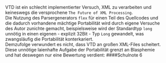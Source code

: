 VTD ist ein schlecht implementierter Versuch, XML zu verarbeiten und keineswegs die versprochene `The Future of XML Processing`.  
Die Nutzung des Parsergenerators `flex` für einen Teil des Quellcodes und die dadurch vorhandene mächtige Portabilität wird durch eigene Versuche des Autor zunichte gemacht, beispielsweise wird der Standardtyp `long` unnötig in einen eigenen - explizit 32Bit - Typ `Long` gewandelt, was zwangsläufig die Portabilität konterkariert.  
Demzufolge verwundert es nicht, dass VTD an großen XML-Files scheitert.  
Diese unnötige laienhafte Aufgabe der Portabilität grenzt an Blasphemie und hat deswegen nur eine Bewertung verdient:
####Schulnote 6
